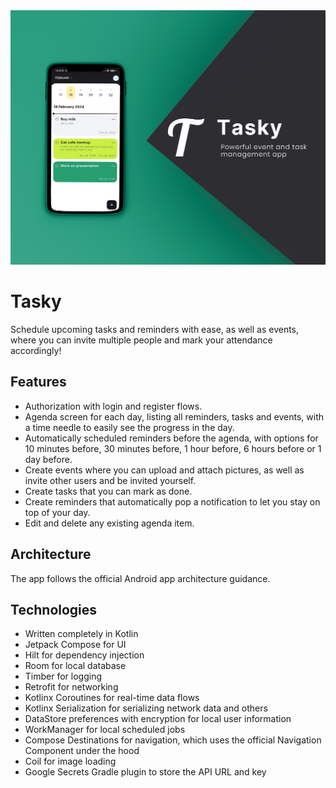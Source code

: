 
<img src="screenshots/Tasky.jpg" alt="Tasky Feature Picture" />

# Tasky

Schedule upcoming tasks and reminders with ease, as well as events, where you can invite multiple people and mark your attendance accordingly!

## Features

- Authorization with login and register flows.
- Agenda screen for each day, listing all reminders, tasks and events, with a time needle to easily see the progress in the day.
- Automatically scheduled reminders before the agenda, with options for 10 minutes before, 30 minutes before, 1 hour before, 6 hours before or 1 day before.
- Create events where you can upload and attach pictures, as well as invite other users and be invited yourself.
- Create tasks that you can mark as done.
- Create reminders that automatically pop a notification to let you stay on top of your day.
- Edit and delete any existing agenda item.

## Architecture

The app follows the official Android app architecture guidance.

## Technologies

- Written completely in Kotlin
- Jetpack Compose for UI
- Hilt for dependency injection
- Room for local database
- Timber for logging
- Retrofit for networking
- Kotlinx Coroutines for real-time data flows
- Kotlinx Serialization for serializing network data and others
- DataStore preferences with encryption for local user information
- WorkManager for local scheduled jobs
- Compose Destinations for navigation, which uses the official Navigation Component under the hood
- Coil for image loading
- Google Secrets Gradle plugin to store the API URL and key
